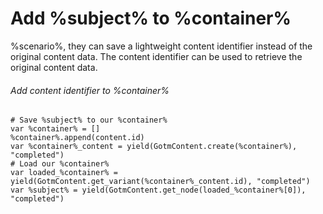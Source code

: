 # Add %subject% to %container%

%scenario%, they can save a lightweight content identifier instead of the original content data. The content identifier can be used to retrieve the original content data.

###### Add content identifier to %container%

```gdscript
# Save %subject% to our %container%
var %container% = []
%container%.append(content.id)
var %container%_content = yield(GotmContent.create(%container%), "completed")
# Load our %container%
var loaded_%container% = yield(GotmContent.get_variant(%container%_content.id), "completed")
var %subject% = yield(GotmContent.get_node(loaded_%container%[0]), "completed")
```
